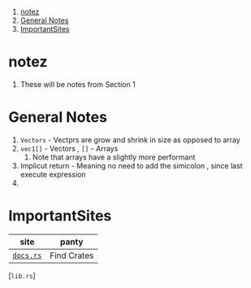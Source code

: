 1. [notez](#notez)
2. [General Notes](#general-notes)
3. [ImportantSites](#importantsites)

# notez

1. These will be notes from Section 1

# General Notes

1. `Vectors` - Vectprs are grow and shrink in size as opposed to array
2. `vec1[]` - Vectors , `[]` - Arrays
   1. Note that arrays have a slightly more performant
3. Implicut return - Meaning no need to add the simicolon , since last execute expression
4.

# ImportantSites

|             site              |    panty    |
| :---------------------------: | :---------: |
| [`docs.rs`](https://docs.rs/) | Find Crates |

[`lib.rs`]
